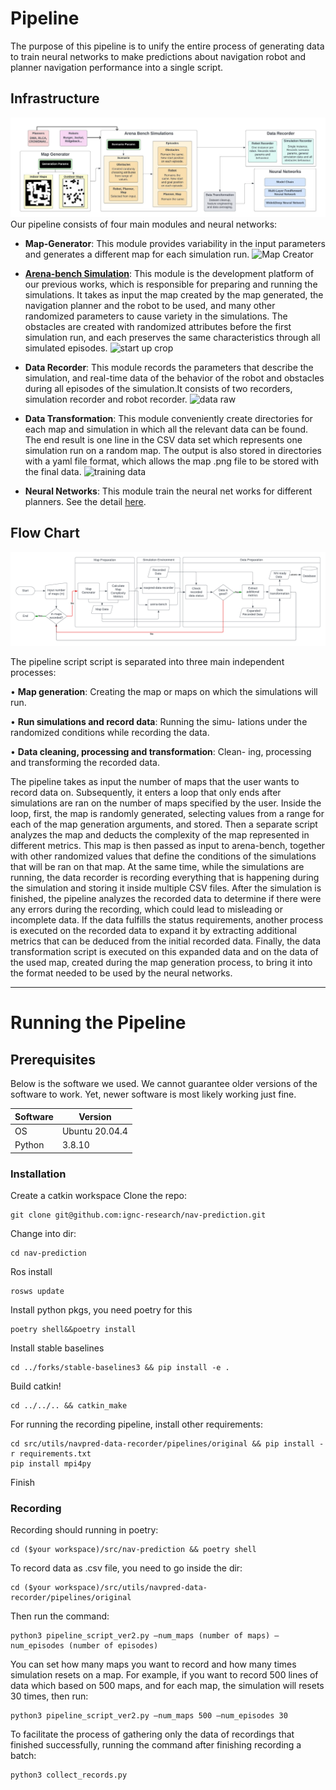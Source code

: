 # Pipeline
The purpose of this pipeline is to unify the entire process of generating data to train neural networks to make predictions about navigation robot and planner navigation performance into a single script.

## Infrastructure
<img src="https://github.com/flameryx/navpred-data-recorder/blob/master/documentation/training_pipeline.png">
Our pipeline consists of four main modules and neural networks:

- <strong>Map-Generator</strong>: 
This module provides variability in the input parameters and generates a different map for each simulation run.
![Map Creator](https://user-images.githubusercontent.com/73646817/226105572-fc9f0ee5-3d41-4413-bf26-a166357398bc.gif)


- [<strong>Arena-bench Simulation</strong>](https://github.com/ignc-research/arena-bench):
This module is the development platform of our previous works, which is responsible for preparing and running the simulations. It takes as input the map created by the map generated, the navigation planner and the robot to be used, and many other randomized parameters to cause variety in the simulations. The obstacles are created with randomized attributes before the first simulation run, and each preserves the same characteristics through all simulated episodes.
![start up crop](https://user-images.githubusercontent.com/73646817/226103274-48944036-7d50-4117-a002-37840caae837.gif)

- <strong>Data Recorder</strong>:
This module records the parameters that describe the simulation, and real-time data of the behavior of the robot and obstacles during all episodes of the simulation.It consists of two recorders, simulation recorder and robot recorder.
![data raw](https://user-images.githubusercontent.com/73646817/226103747-f486c05a-8f88-450d-b794-0a10ce23b3d0.gif)

- <strong>Data Transformation</strong>: 
This module conveniently create directories for each map and simulation in which all the relevant data can be found. The end result is one line in the CSV data set which represents one simulation run on a random map. The output is also stored in directories with a yaml file format, which allows the map .png file to be stored with the final data.
![training data](https://user-images.githubusercontent.com/73646817/226103949-39df156f-6b29-423c-b183-76fa553b7517.gif)

- <strong>Neural Networks</strong>:
This module train the neural net works for different planners. See the detail [here](https://github.com/ignc-research/nav-prediction/tree/main/dnn).

## Flow Chart
<img src="https://github.com/flameryx/navpred-data-recorder/blob/master/documentation/pipeline_flow.png">

The pipeline script script is separated into three main independent processes:

• <strong>Map generation</strong>: Creating the map or maps on which
the simulations will run.

• <strong>Run simulations and record data</strong>: Running the simu-
lations under the randomized conditions while recording the data.

• <strong>Data cleaning, processing and transformation</strong>: Clean-
ing, processing and transforming the recorded data.

The pipeline takes as input the number of maps that the
user wants to record data on. Subsequently, it enters a loop
that only ends after simulations are ran on the number of
maps specified by the user. Inside the loop, first, the map is
randomly generated, selecting values from a range for each
of the map generation arguments, and stored. Then a separate
script analyzes the map and deducts the complexity of the
map represented in different metrics. This map is then passed
as input to arena-bench, together with other randomized
values that define the conditions of the simulations that will
be ran on that map. At the same time, while the simulations
are running, the data recorder is recording everything that is
happening during the simulation and storing it inside multiple
CSV files. After the simulation is finished, the pipeline
analyzes the recorded data to determine if there were any
errors during the recording, which could lead to misleading
or incomplete data. If the data fulfills the status requirements,
another process is executed on the recorded data to expand it
by extracting additional metrics that can be deduced from the
initial recorded data. Finally, the data transformation script is
executed on this expanded data and on the data of the used
map, created during the map generation process, to bring it
into the format needed to be used by the neural networks.

---

# Running the Pipeline

## Prerequisites
Below is the software we used. We cannot guarantee older versions of the software to work. Yet, newer software is most likely working just fine.

| Software      | Version        |
| ------------- | -------------- |
| OS            | Ubuntu 20.04.4 |
| Python        | 3.8.10         |





### Installation
Create a catkin workspace
Clone the repo:
```
git clone git@github.com:ignc-research/nav-prediction.git
```
Change into dir:
```
cd nav-prediction
```
Ros install
```
rosws update
```
Install python pkgs, you need poetry for this
```
poetry shell&&poetry install
```
Install stable baselines
```
cd ../forks/stable-baselines3 && pip install -e .
```
Build catkin!

```
cd ../../.. && catkin_make
```
For running the recording pipeline, install other requirements:
```
cd src/utils/navpred-data-recorder/pipelines/original && pip install -r requirements.txt
pip install mpi4py
```
Finish





### Recording
Recording should running in poetry:
```
cd ($your workspace)/src/nav-prediction && poetry shell
```

To record data as .csv file, you need to go inside the dir:
```
cd ($your workspace)/src/utils/navpred-data-recorder/pipelines/original
```
Then run the command:
```
python3 pipeline_script_ver2.py —num_maps (number of maps) —num_episodes (number of episodes)
```
You can set how many maps you want to record and how many times simulation resets on a map.
For example, if you want to record 500 lines of data which based on 500 maps, and for each map, the simulation will resets 30 times, then run:
```
python3 pipeline_script_ver2.py —num_maps 500 —num_episodes 30
```
To facilitate the process of gathering only the data of recordings that finished successfully, running the command after finishing recording a batch:
```
python3 collect_records.py

